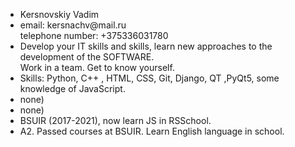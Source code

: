 
<html>
  <head>
    <link>
  </head>
  <body>
    <div>
      <ul>
          
  <li>Kersnovskiy Vadim</li>
  <li>email: kersnachv@mail.ru <br> telephone number: +375336031780</li>
  <li>Develop your IT skills and skills, learn new approaches to the development of the SOFTWARE.<br> Work in a team. Get to know yourself.</li>
  <li>Skills: Python, C++ , HTML, CSS, Git, Django, QT ,PyQt5, some knowledge of JavaScript.</li>
  <li>none)</li>
  <li>none)
</li>
  <li>BSUIR (2017-2021), now learn JS in RSSchool.</li>
  <li>A2. Passed courses at BSUIR. Learn English language in school.</li>
</ul>
    </div>
  </body>
</html>